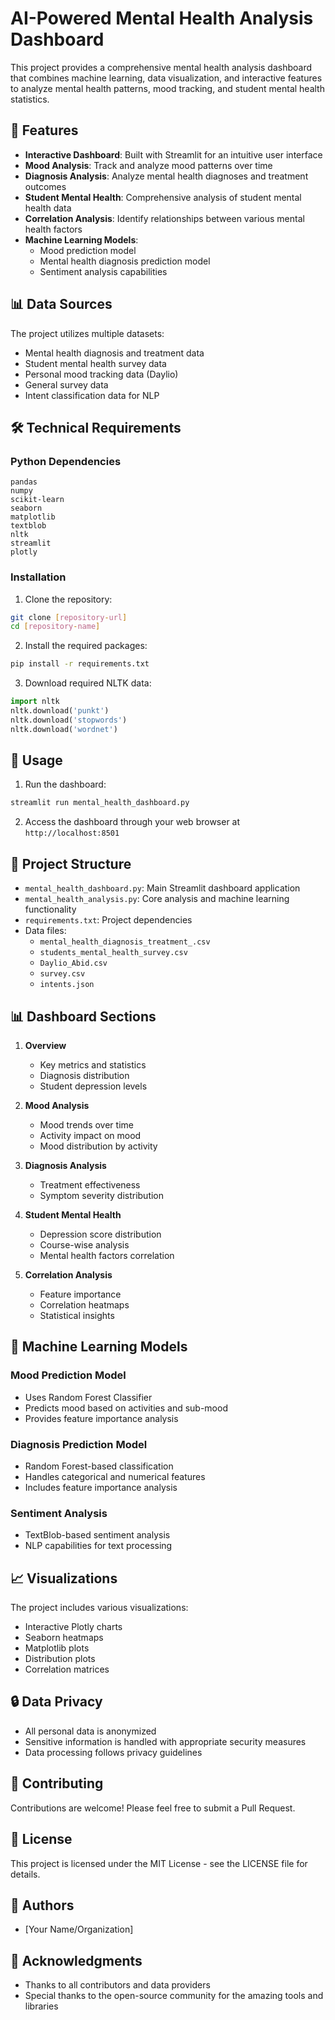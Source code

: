 # AI-Powered Mental Health Analysis Dashboard

This project provides a comprehensive mental health analysis dashboard that combines machine learning, data visualization, and interactive features to analyze mental health patterns, mood tracking, and student mental health statistics.

## 🚀 Features

- **Interactive Dashboard**: Built with Streamlit for an intuitive user interface
- **Mood Analysis**: Track and analyze mood patterns over time
- **Diagnosis Analysis**: Analyze mental health diagnoses and treatment outcomes
- **Student Mental Health**: Comprehensive analysis of student mental health data
- **Correlation Analysis**: Identify relationships between various mental health factors
- **Machine Learning Models**: 
  - Mood prediction model
  - Mental health diagnosis prediction model
  - Sentiment analysis capabilities

## 📊 Data Sources

The project utilizes multiple datasets:
- Mental health diagnosis and treatment data
- Student mental health survey data
- Personal mood tracking data (Daylio)
- General survey data
- Intent classification data for NLP

## 🛠️ Technical Requirements

### Python Dependencies
```
pandas
numpy
scikit-learn
seaborn
matplotlib
textblob
nltk
streamlit
plotly
```

### Installation

1. Clone the repository:
```bash
git clone [repository-url]
cd [repository-name]
```

2. Install the required packages:
```bash
pip install -r requirements.txt
```

3. Download required NLTK data:
```python
import nltk
nltk.download('punkt')
nltk.download('stopwords')
nltk.download('wordnet')
```

## 🚀 Usage

1. Run the dashboard:
```bash
streamlit run mental_health_dashboard.py
```

2. Access the dashboard through your web browser at `http://localhost:8501`

## 📁 Project Structure

- `mental_health_dashboard.py`: Main Streamlit dashboard application
- `mental_health_analysis.py`: Core analysis and machine learning functionality
- `requirements.txt`: Project dependencies
- Data files:
  - `mental_health_diagnosis_treatment_.csv`
  - `students_mental_health_survey.csv`
  - `Daylio_Abid.csv`
  - `survey.csv`
  - `intents.json`

## 📊 Dashboard Sections

1. **Overview**
   - Key metrics and statistics
   - Diagnosis distribution
   - Student depression levels

2. **Mood Analysis**
   - Mood trends over time
   - Activity impact on mood
   - Mood distribution by activity

3. **Diagnosis Analysis**
   - Treatment effectiveness
   - Symptom severity distribution

4. **Student Mental Health**
   - Depression score distribution
   - Course-wise analysis
   - Mental health factors correlation

5. **Correlation Analysis**
   - Feature importance
   - Correlation heatmaps
   - Statistical insights

## 🤖 Machine Learning Models

### Mood Prediction Model
- Uses Random Forest Classifier
- Predicts mood based on activities and sub-mood
- Provides feature importance analysis

### Diagnosis Prediction Model
- Random Forest-based classification
- Handles categorical and numerical features
- Includes feature importance analysis

### Sentiment Analysis
- TextBlob-based sentiment analysis
- NLP capabilities for text processing

## 📈 Visualizations

The project includes various visualizations:
- Interactive Plotly charts
- Seaborn heatmaps
- Matplotlib plots
- Distribution plots
- Correlation matrices

## 🔒 Data Privacy

- All personal data is anonymized
- Sensitive information is handled with appropriate security measures
- Data processing follows privacy guidelines

## 🤝 Contributing

Contributions are welcome! Please feel free to submit a Pull Request.

## 📝 License

This project is licensed under the MIT License - see the LICENSE file for details.

## 👥 Authors

- [Your Name/Organization]

## 🙏 Acknowledgments

- Thanks to all contributors and data providers
- Special thanks to the open-source community for the amazing tools and libraries 